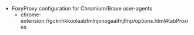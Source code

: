 * FoxyProxy configuration for Chromium/Brave user-agents
  - chrome-extension://gcknhkkoolaabfmlnjonogaaifnjlfnp/options.html#tabProxies
